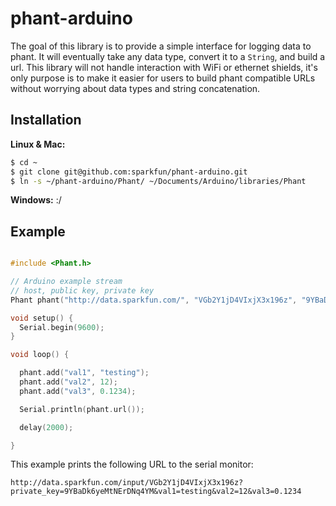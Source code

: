 # phant-arduino

The goal of this library is to provide a simple interface for logging data to phant.
It will eventually take any data type, convert it to a `String`, and build a url. This
library will not handle interaction with WiFi or ethernet shields, it's only purpose is
to make it easier for users to build phant compatible URLs without worrying about data
types and string concatenation.

## Installation

**Linux & Mac:**
```bash
$ cd ~
$ git clone git@github.com:sparkfun/phant-arduino.git
$ ln -s ~/phant-arduino/Phant/ ~/Documents/Arduino/libraries/Phant
```

**Windows:** :/

## Example

```ino

#include <Phant.h>

// Arduino example stream
// host, public key, private key
Phant phant("http://data.sparkfun.com/", "VGb2Y1jD4VIxjX3x196z", "9YBaDk6yeMtNErDNq4YM");

void setup() {
  Serial.begin(9600);
}

void loop() {

  phant.add("val1", "testing");
  phant.add("val2", 12);
  phant.add("val3", 0.1234);

  Serial.println(phant.url());

  delay(2000);

}

```

This example prints the following URL to the serial monitor:

```
http://data.sparkfun.com/input/VGb2Y1jD4VIxjX3x196z?private_key=9YBaDk6yeMtNErDNq4YM&val1=testing&val2=12&val3=0.1234
```
